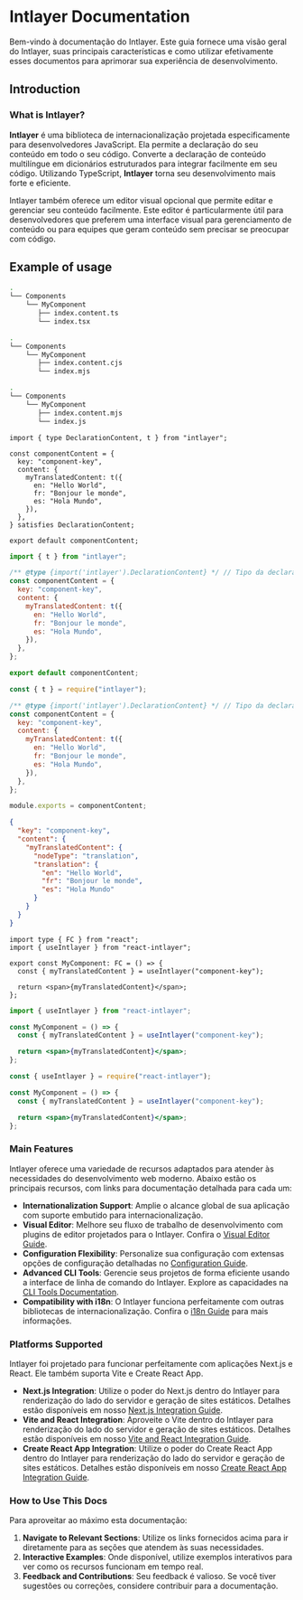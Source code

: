 # Intlayer Documentation

Bem-vindo à documentação do Intlayer. Este guia fornece uma visão geral do Intlayer, suas principais características e como utilizar efetivamente esses documentos para aprimorar sua experiência de desenvolvimento.

## Introduction

### What is Intlayer?

**Intlayer** é uma biblioteca de internacionalização projetada especificamente para desenvolvedores JavaScript. Ela permite a declaração do seu conteúdo em todo o seu código. Converte a declaração de conteúdo multilíngue em dicionários estruturados para integrar facilmente em seu código. Utilizando TypeScript, **Intlayer** torna seu desenvolvimento mais forte e eficiente.

Intlayer também oferece um editor visual opcional que permite editar e gerenciar seu conteúdo facilmente. Este editor é particularmente útil para desenvolvedores que preferem uma interface visual para gerenciamento de conteúdo ou para equipes que geram conteúdo sem precisar se preocupar com código.

## Example of usage

```bash codeFormat="typescript"
.
└── Components
    └── MyComponent
       ├── index.content.ts
       └── index.tsx
```

```bash codeFormat="commonjs"
.
└── Components
    └── MyComponent
       ├── index.content.cjs
       └── index.mjs
```

```bash codeFormat="esm"
.
└── Components
    └── MyComponent
       ├── index.content.mjs
       └── index.js
```

```tsx fileName="src/components/MyComponent/index.content.ts" contentDeclarationFormat="typescript"
import { type DeclarationContent, t } from "intlayer";

const componentContent = {
  key: "component-key",
  content: {
    myTranslatedContent: t({
      en: "Hello World",
      fr: "Bonjour le monde",
      es: "Hola Mundo",
    }),
  },
} satisfies DeclarationContent;

export default componentContent;
```

```javascript fileName="src/components/MyComponent/index.content.mjs" contentDeclarationFormat="esm"
import { t } from "intlayer";

/** @type {import('intlayer').DeclarationContent} */ // Tipo da declaração de conteúdo
const componentContent = {
  key: "component-key",
  content: {
    myTranslatedContent: t({
      en: "Hello World",
      fr: "Bonjour le monde",
      es: "Hola Mundo",
    }),
  },
};

export default componentContent;
```

```javascript fileName="src/components/MyComponent/index.content.cjs" contentDeclarationFormat="commonjs"
const { t } = require("intlayer");

/** @type {import('intlayer').DeclarationContent} */ // Tipo da declaração de conteúdo
const componentContent = {
  key: "component-key",
  content: {
    myTranslatedContent: t({
      en: "Hello World",
      fr: "Bonjour le monde",
      es: "Hola Mundo",
    }),
  },
};

module.exports = componentContent;
```

```json fileName="src/components/MyComponent/index.content.json" contentDeclarationFormat="json"
{
  "key": "component-key",
  "content": {
    "myTranslatedContent": {
      "nodeType": "translation",
      "translation": {
        "en": "Hello World",
        "fr": "Bonjour le monde",
        "es": "Hola Mundo"
      }
    }
  }
}
```

```tsx fileName="src/components/MyComponent/index.tsx" codeFormat="typescript"
import type { FC } from "react";
import { useIntlayer } from "react-intlayer";

export const MyComponent: FC = () => {
  const { myTranslatedContent } = useIntlayer("component-key");

  return <span>{myTranslatedContent}</span>;
};
```

```jsx fileName="src/components/MyComponent/index.mjx" codeFormat="esm"
import { useIntlayer } from "react-intlayer";

const MyComponent = () => {
  const { myTranslatedContent } = useIntlayer("component-key");

  return <span>{myTranslatedContent}</span>;
};
```

```jsx fileName="src/components/MyComponent/index.csx" codeFormat="commonjs"
const { useIntlayer } = require("react-intlayer");

const MyComponent = () => {
  const { myTranslatedContent } = useIntlayer("component-key");

  return <span>{myTranslatedContent}</span>;
};
```

### Main Features

Intlayer oferece uma variedade de recursos adaptados para atender às necessidades do desenvolvimento web moderno. Abaixo estão os principais recursos, com links para documentação detalhada para cada um:

- **Internationalization Support**: Amplie o alcance global de sua aplicação com suporte embutido para internacionalização.
- **Visual Editor**: Melhore seu fluxo de trabalho de desenvolvimento com plugins de editor projetados para o Intlayer. Confira o [Visual Editor Guide](https://github.com/aymericzip/intlayer/blob/main/docs/pt/intlayer_editor.md).
- **Configuration Flexibility**: Personalize sua configuração com extensas opções de configuração detalhadas no [Configuration Guide](https://github.com/aymericzip/intlayer/blob/main/docs/pt/configuration.md).
- **Advanced CLI Tools**: Gerencie seus projetos de forma eficiente usando a interface de linha de comando do Intlayer. Explore as capacidades na [CLI Tools Documentation](https://github.com/aymericzip/intlayer/blob/main/docs/pt/intlayer_cli.md).
- **Compatibility with i18n**: O Intlayer funciona perfeitamente com outras bibliotecas de internacionalização. Confira o [i18n Guide](https://github.com/aymericzip/intlayer/blob/main/docs/pt/intlayer_with_i18next.md) para mais informações.

### Platforms Supported

Intlayer foi projetado para funcionar perfeitamente com aplicações Next.js e React. Ele também suporta Vite e Create React App.

- **Next.js Integration**: Utilize o poder do Next.js dentro do Intlayer para renderização do lado do servidor e geração de sites estáticos. Detalhes estão disponíveis em nosso [Next.js Integration Guide](https://github.com/aymericzip/intlayer/blob/main/docs/pt/intlayer_with_nextjs_15.md).
- **Vite and React Integration**: Aproveite o Vite dentro do Intlayer para renderização do lado do servidor e geração de sites estáticos. Detalhes estão disponíveis em nosso [Vite and React Integration Guide](https://github.com/aymericzip/intlayer/blob/main/docs/pt/intlayer_with_vite+react.md).
- **Create React App Integration**: Utilize o poder do Create React App dentro do Intlayer para renderização do lado do servidor e geração de sites estáticos. Detalhes estão disponíveis em nosso [Create React App Integration Guide](https://github.com/aymericzip/intlayer/blob/main/docs/pt/intlayer_with_create_react_app.md).

### How to Use This Docs

Para aproveitar ao máximo esta documentação:

1. **Navigate to Relevant Sections**: Utilize os links fornecidos acima para ir diretamente para as seções que atendem às suas necessidades.
2. **Interactive Examples**: Onde disponível, utilize exemplos interativos para ver como os recursos funcionam em tempo real.
3. **Feedback and Contributions**: Seu feedback é valioso. Se você tiver sugestões ou correções, considere contribuir para a documentação.
